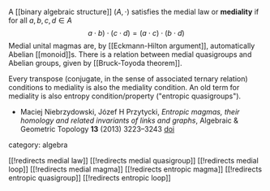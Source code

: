 A [[binary algebraic structure]] $(A,\cdot)$ satisfies the medial law or __mediality__ if for all $a,b,c,d\in A$
$$
a\cdot b)\cdot(c\cdot d) = (a\cdot c)\cdot (b\cdot d)
$$
Medial unital magmas are, by [[Eckmann-Hilton argument]], automatically Abelian [[monoid]]s. There is a relation between medial quasigroups and
Abelian groups, given by [[Bruck-Toyoda theorem]]. 

Every transpose (conjugate, in the sense of associated ternary relation) conditions to mediality is also the mediality condition.
An old term for mediality is also entropy condition/property ("entropic quasigroups").

* Maciej Niebrzydowski, Józef H Przytycki, _Entropic magmas, their homology and related invariants of links and graphs_, Algebraic & Geometric Topology __13__ (2013) 3223–3243 [doi](http://dx.doi.org/10.2140/agt.2013.13.3223)

category: algebra

[[!redirects medial law]]
[[!redirects medial quasigroup]]
[[!redirects medial loop]]
[[!redirects medial magma]]
[[!redirects entropic magma]]
[[!redirects entropic quasigroup]]
[[!redirects entropic loop]]